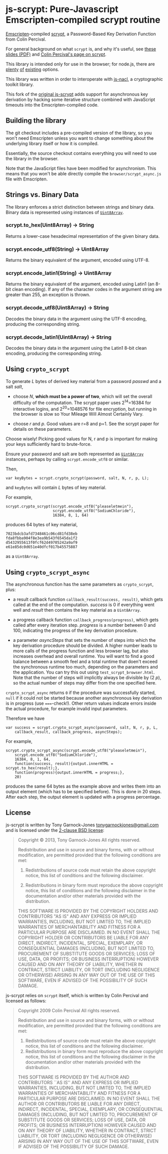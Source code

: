 # js-scrypt: Pure-Javascript Emscripten-compiled scrypt routine

[Emscripten](https://github.com/kripken/emscripten)-compiled
[scrypt](http://www.tarsnap.com/scrypt.html), a Password-Based Key
Derivation Function from Colin Percival.

For general background on what `scrypt` is, and why it's useful, see
[these slides (PDF)](http://www.tarsnap.com/scrypt/scrypt-slides.pdf)
and [Colin Percival's page on
scrypt](http://www.tarsnap.com/scrypt.html).

This library is intended only for use in the browser; for node.js,
there are [plenty](https://github.com/cheongwy/node-scrypt)
[of](https://github.com/barrysteyn/node-scrypt)
[existing](https://github.com/hatchan/scrypt) options.

This library was written in order to interoperate with
[js-nacl](https://github.com/tonyg/js-nacl), a cryptographic toolkit
library.

This fork of the [original js-scrypt](https://github.com/tonyg/js-scrypt)
adds support for asynchronous key derivation by hacking some iterative
structure combined with JavaScript timeouts into the Emscripten-compiled
code.

## Building the library

The git checkout includes a pre-compiled version of the library, so
you won't need Emscripten unless you want to change something about
the underlying library itself or how it is compiled.

Essentially, the source checkout contains everything you will need to
use the library in the browser.

Note that the JavaScript files have been modified for asynchronism.
This means that you won't be able directly compile the `browser/scrypt_async.js`
file with Emscripten.


## Strings vs. Binary Data

The library enforces a strict distinction between strings and binary
data. Binary data is represented using instances of
[`Uint8Array`](https://developer.mozilla.org/en-US/docs/JavaScript/Typed_arrays/Uint8Array).

### scrypt.to_hex(Uint8Array) → String

Returns a lower-case hexadecimal representation of the given binary
data.

### scrypt.encode_utf8(String) → Uint8Array

Returns the binary equivalent of the argument, encoded using UTF-8.

### scrypt.encode_latin1(String) → Uint8Array

Returns the binary equivalent of the argument, encoded using Latin1
(an 8-bit clean encoding). If any of the character codes in the
argument string are greater than 255, an exception is thrown.

### scrypt.decode_utf8(Uint8Array) → String

Decodes the binary data in the argument using the UTF-8 encoding,
producing the corresponding string.

### scrypt.decode_latin1(Uint8Array) → String

Decodes the binary data in the argument using the Latin1 8-bit clean
encoding, producing the corresponding string.

## Using `crypto_scrypt`

To generate *L* bytes of derived key material from a password *passwd*
and a salt *salt*,

 - choose *N*, **which must be a power of two**, which will set the
   overall difficulty of the computation. The scrypt paper uses
   2<sup>14</sup>=16384 for interactive logins, and
   2<sup>20</sup>=1048576 for file encryption, but running in the
   browser is slow so Your Mileage Will Almost Certainly Vary.

 - choose *r* and *p*. Good values are r=8 and p=1. See the scrypt
   paper for details on these parameters.

Choose wisely! Picking good values for N, r and p is important for
making your keys sufficiently hard to brute-force.

Ensure your password and salt are both represented as
[`Uint8Array`](https://developer.mozilla.org/en-US/docs/JavaScript/Typed_arrays/Uint8Array)
instances, perhaps by calling `scrypt.encode_utf8` or similar.

Then,

    var keyBytes = scrypt.crypto_scrypt(password, salt, N, r, p, L);

and `keyBytes` will contain *L* bytes of key material.

For example,

    scrypt.crypto_scrypt(scrypt.encode_utf8("pleaseletmein"),
                         scrypt.encode_utf8("SodiumChloride"),
                         16384, 8, 1, 64)

produces 64 bytes of key material,

    7023bdcb3afd7348461c06cd81fd38eb
    fda8fbba904f8e3ea9b543f6545da1f2
    d5432955613f0fcf62d49705242a9af9
    e61e85dc0d651e40dfcf017b45575887

as a `Uint8Array`.

## Using `crypto_scrypt_async`

The asynchronous function has the same parameters as `crypto_scrypt`,
plus:

 - a result callback function `callback_result(success, result)`, which
   gets called at the end of the computation. *success* is 0 if everything
   went well and *result* then contains the key material as a `Uint8Array`.

 - a progress callback function `callback_progress(progress)`, which gets
   called after every iteration step. *progress* is a number between 0 and
   100, indicating the progress of the key derivation procedure.

 - a parameter *asyncSteps* that sets the number of steps into which the
   key derivation procedure should be divided. A higher number leads to
   more calls of the progress function and less browser lag, but also
   increases overhead and overall runtime. You will want to find a good
   balance between a smooth feel and a total runtime that doen't exceed
   the synchronous runtime too much, depending on the parameters and the
   application. You can try this out using `test_scrypt_browser.html`.
   Note that the number of steps will implicitly always be divisible by
   (2 *p*), so the actual number of steps may differ from the one specified
   here.
   
`crypto_scrypt_async` returns `0` if the procedure was successfully started,
`null` if it could not be started because another asynchronous key derivation 
is in progress (use `===`-check!). Other return values indicate errors 
inside the actual procedure, for example invalid input parameters.

Therefore we have

    var success = scrypt.crypto_scrypt_async(password, salt, N, r, p, L,
        callback_result, callback_progress, asyncSteps);
   
For example,

    scrypt.crypto_scrypt_async(scrypt.encode_utf8("pleaseletmein"),
        scrypt.encode_utf8("SodiumChloride"),
        16384, 8, 1, 64,
        function(success, result){output.innerHTML = scrypt.to_hex(result);},
        function(progress){output.innerHTML = progress;},
        20)

produces the same 64 bytes as the example above and writes them into
an output element (which has to be specified before). This is done in
20 steps. After each step, the output element is updated with a progress
percentage.

## License

js-scrypt is written by Tony Garnock-Jones
<tonygarnockjones@gmail.com> and is licensed under the [2-clause BSD license](http://opensource.org/licenses/BSD-2-Clause):

> Copyright &copy; 2013, Tony Garnock-Jones
> All rights reserved.
>
> Redistribution and use in source and binary forms, with or without
> modification, are permitted provided that the following conditions
> are met:
>
> 1. Redistributions of source code must retain the above copyright
>    notice, this list of conditions and the following disclaimer.
>
> 2. Redistributions in binary form must reproduce the above copyright
>    notice, this list of conditions and the following disclaimer in
>    the documentation and/or other materials provided with the
>    distribution.
>
> THIS SOFTWARE IS PROVIDED BY THE COPYRIGHT HOLDERS AND CONTRIBUTORS
> "AS IS" AND ANY EXPRESS OR IMPLIED WARRANTIES, INCLUDING, BUT NOT
> LIMITED TO, THE IMPLIED WARRANTIES OF MERCHANTABILITY AND FITNESS
> FOR A PARTICULAR PURPOSE ARE DISCLAIMED. IN NO EVENT SHALL THE
> COPYRIGHT HOLDER OR CONTRIBUTORS BE LIABLE FOR ANY DIRECT, INDIRECT,
> INCIDENTAL, SPECIAL, EXEMPLARY, OR CONSEQUENTIAL DAMAGES (INCLUDING,
> BUT NOT LIMITED TO, PROCUREMENT OF SUBSTITUTE GOODS OR SERVICES;
> LOSS OF USE, DATA, OR PROFITS; OR BUSINESS INTERRUPTION) HOWEVER
> CAUSED AND ON ANY THEORY OF LIABILITY, WHETHER IN CONTRACT, STRICT
> LIABILITY, OR TORT (INCLUDING NEGLIGENCE OR OTHERWISE) ARISING IN
> ANY WAY OUT OF THE USE OF THIS SOFTWARE, EVEN IF ADVISED OF THE
> POSSIBILITY OF SUCH DAMAGE.

js-scrypt relies on `scrypt` itself, which is written by Colin
Percival and licensed as follows:

> Copyright 2009 Colin Percival
> All rights reserved.
>
> Redistribution and use in source and binary forms, with or without
> modification, are permitted provided that the following conditions
> are met:
>
> 1. Redistributions of source code must retain the above copyright
>    notice, this list of conditions and the following disclaimer.
> 2. Redistributions in binary form must reproduce the above copyright
>    notice, this list of conditions and the following disclaimer in the
>    documentation and/or other materials provided with the distribution.
>
> THIS SOFTWARE IS PROVIDED BY THE AUTHOR AND CONTRIBUTORS ``AS IS'' AND
> ANY EXPRESS OR IMPLIED WARRANTIES, INCLUDING, BUT NOT LIMITED TO, THE
> IMPLIED WARRANTIES OF MERCHANTABILITY AND FITNESS FOR A PARTICULAR PURPOSE
> ARE DISCLAIMED.  IN NO EVENT SHALL THE AUTHOR OR CONTRIBUTORS BE LIABLE
> FOR ANY DIRECT, INDIRECT, INCIDENTAL, SPECIAL, EXEMPLARY, OR CONSEQUENTIAL
> DAMAGES (INCLUDING, BUT NOT LIMITED TO, PROCUREMENT OF SUBSTITUTE GOODS
> OR SERVICES; LOSS OF USE, DATA, OR PROFITS; OR BUSINESS INTERRUPTION)
> HOWEVER CAUSED AND ON ANY THEORY OF LIABILITY, WHETHER IN CONTRACT, STRICT
> LIABILITY, OR TORT (INCLUDING NEGLIGENCE OR OTHERWISE) ARISING IN ANY WAY
> OUT OF THE USE OF THIS SOFTWARE, EVEN IF ADVISED OF THE POSSIBILITY OF
> SUCH DAMAGE.